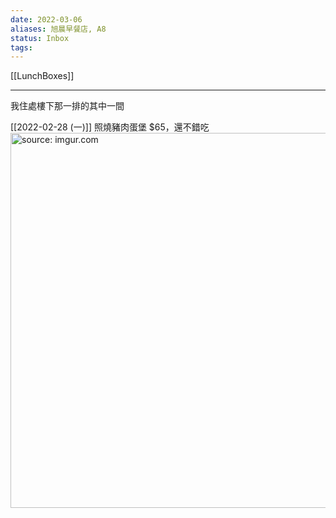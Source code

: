 ```yaml
---
date: 2022-03-06
aliases: 旭晨早餐店, A8
status: Inbox
tags:
---
```


[[LunchBoxes]]

---

我住處樓下那一排的其中一間

[[2022-02-28 (一)]] 照燒豬肉蛋堡 $65，還不錯吃
<a href="https://imgur.com/z0qbRrS"><img src="https://i.imgur.com/z0qbRrS.jpg" title="source: imgur.com" width="600px"/></a>


